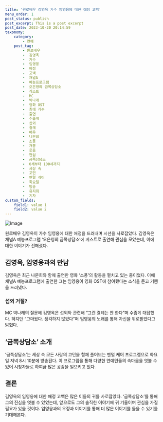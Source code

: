 ```yaml
---
title: '원로배우 김영옥 가수 임영웅에 대한 애정 고백'
menu_order: 1
post_status: publish
post_excerpt: This is a post excerpt
post_date: 2023-10-20 20:14:59
taxonomy:
    category:
        - 연예
    post_tag:
        - 원로배우
        -  김영옥
        -  가수
        -  임영웅
        -  애정
        -  고백
        -  채널A
        -  예능프로그램
        -  오은영의 금쪽상담소
        -  게스트
        -  MC
        -  박나래
        -  영화 OST
        -  최애 가수
        -  출연
        -  수줍게
        -  섭외
        -  결례
        -  배우
        -  나문희
        -  소풍
        -  개봉
        -  웃음
        -  팬심
        -  금쪽상담소
        -  0세부터 100세까지
        -  세상 속
        -  고민
        -  멘털 케어
        -  화요일
        -  방송
        -  유지희
        -  기자
custom_fields:
    field1: value 1
    field2: value 2
---
```


![Image](https://ssl.pstatic.net/mimgnews/image/241/2024/02/06/0003328710_001_20240206205101259.png?type=w540)


원로배우 김영옥이 가수 임영웅에 대한 애정을 드러내며 시선을 사로잡았다. 김영옥은 채널A 예능프로그램 ‘오은영의 금쪽상담소’에 게스트로 출연해 관심을 모았는데, 이에 대한 이야기가 전해졌다.

## 김영옥, 임영웅과의 만남
김영옥은 최근 나문희와 함께 출연한 영화 ‘소풍’의 활동을 펼치고 있는 중이었다. 이에 채널A 예능프로그램에 출연한 그는 임영웅이 영화 OST에 참여했다는 소식을 듣고 기쁨을 드러냈다. 

### 섭외 거절?
MC 박나래의 질문에 김영옥은 섭외와 관련해 “그런 결례는 안 한다”며 수줍게 대답했다. 하지만 “고마웠다. 생각하지 않았다”며 임영웅의 노래를 통해 자신을 위로받았다고 밝혔다. 

## ‘금쪽상담소’ 소개
‘금쪽상담소’는 세상 속 모든 사람의 고민을 함께 풀어보는 멘털 케어 프로그램으로 화요일 저녁 8시 10분에 방송된다. 이 프로그램을 통해 다양한 연예인들의 속마음을 엿볼 수 있어 시청자들로 하여금 많은 공감을 일으키고 있다.

## 결론
김영옥의 임영웅에 대한 애정 고백은 많은 이들의 귀를 사로잡았다. ‘금쪽상담소’를 통해 그의 진심을 엿볼 수 있었는데, 앞으로도 그의 솔직한 이야기에 귀 기울이며 관심을 가질 필요가 있을 것이다. 임영웅과의 우정과 이야기를 통해 더 많은 이야기를 들을 수 있기를 기대해본다.
